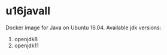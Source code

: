 u16javall
===============

Docker image for Java on Ubuntu 16.04. Available jdk versions:

1. openjdk8
2. openjdk11
